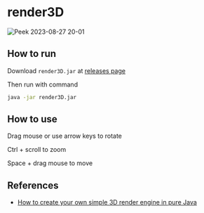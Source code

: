 # render3D

![Peek 2023-08-27 20-01](https://github.com/png261/render3D/assets/63899044/5b1da8e2-d28d-4628-b977-0ab70b0bee5e)

## How to run
Download `render3D.jar` at [releases page](https://github.com/png261/render3D/releases) 

Then run with command
```sh
java -jar render3D.jar
```
## How to use
Drag mouse or use arrow keys to rotate

Ctrl + scroll to zoom

Space + drag mouse to move

## References
- [How to create your own simple 3D render engine in pure Java](http://blog.rogach.org/2015/08/how-to-create-your-own-simple-3d-render.html)
